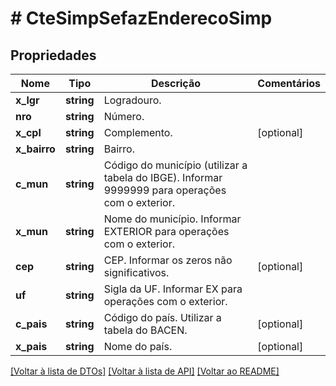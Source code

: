 # # CteSimpSefazEnderecoSimp

## Propriedades

Nome | Tipo | Descrição | Comentários
------------ | ------------- | ------------- | -------------
**x_lgr** | **string** | Logradouro. |
**nro** | **string** | Número. |
**x_cpl** | **string** | Complemento. | [optional]
**x_bairro** | **string** | Bairro. |
**c_mun** | **string** | Código do município (utilizar a tabela do IBGE).  Informar 9999999 para operações com o exterior. |
**x_mun** | **string** | Nome do município.  Informar EXTERIOR para operações com o exterior. |
**cep** | **string** | CEP.  Informar os zeros não significativos. | [optional]
**uf** | **string** | Sigla da UF.  Informar EX para operações com o exterior. |
**c_pais** | **string** | Código do país.  Utilizar a tabela do BACEN. | [optional]
**x_pais** | **string** | Nome do país. | [optional]

[[Voltar à lista de DTOs]](../../README.md#models) [[Voltar à lista de API]](../../README.md#endpoints) [[Voltar ao README]](../../README.md)
